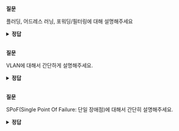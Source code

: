 **질문** 
<!-- 무조건 공백 -->
플러딩, 어드레스 러닝, 포워딩/필터링에 대해 설명해주세요
<!-- 무조건 공백 -->
<details>
<summary><b>정답</b></summary>
<!-- summary 아래 한칸 공백 두어야함 -->
<!-- 무조건 한칸 공백 아래에 두고 정답 입력 -->

- 플러딩
  - 스위치는 부팅하면 네트워크 관련 정보가 아무 것도 없습니다. 이때 스위치는 네트워크 통신을 중재하는 자신의 역할을 하지 못하고 허브처럼 동작합니다. 허브는 패킷이 들어온 포트를 제외하고 모든 포트로 패킷을 전달합니다. 스위치가 허브와 같이 모든 포트로 패킷을 흘리는 동작 방식을 플러딩이라고 합니다. 플러딩 동작은 스위치의 정상적인 동작이지만 이런 동작이 많아지면 스위치가 제 역할을 못하게 됩니다. 패킷이 스위치에 들어오면 해당 패킷 정보의 MAC 주소를 보고 이를 학습해 MAC 주소 테이블을 만든 후 이를 통해 패킷을 전송합니다.

- 어드레스 러닝
  - 스위치가 패킷의 도착지 MAC 주소를 확인하여 원하는 포트로 포워딩하는 스위치의 동작을 정상적으로 수행하려면 MAC 주소 테이블을 만들고 유지해야 합니다. MAC 주소 테이블은 어느 위치(포트)에 어떤 장비(MAC 주소)가 연결되었는지에 대한 정보가 저장되어 있는 임시테이블입니다. 이런 MAC 주소 테이블을 만들고 유지하는 과정을 어드레스 러닝이라고 합니다. 어드레스 러닝은 패킷의 출발지 MAC 주소 정보를 이용합니다. 패킷이 특정 포트에 들어오면 스위치에는 해당 패킷의 출발지 MAC 주소와 포트 번호를 MAC 주소 테이블에 기록합니다.

- 포워딩/필터링
  - 패킷이 스위치에 들어온 경우, 도착지 MAC 주소를 확인하고 자신이 가진 MAC 테이블과 비교해 맞는 정보가 있으면 매치되는 해당 포트로 패킷을 포워딩합니다. 이때 다른 포트로는 해당 패킷을 보내지 않으므로 이 동작을 필터링이라고 합니다. 스위치는 일반적인 유니캐스트에 대해서만 포워딩과 필터링 작업을 수행합니다. BUM 트래픽이라고 부르는 브로드캐스트와 언노운 유니캐스트, 멀티캐스트는 조금 다르게 동작합니다. 어드레스 러닝 과정에 대해 앞에서 알아보았듯이 출발지 MAC 주소로 브로드캐스트나 멀티캐스트 모두 출발지가 사용되지 않으므로 이런 트래픽은 전달이나 필터링 작업을 하지 않고 모두 플러딩합니다. 언노운 유니캐스트도 MAC 주소 테이블에 없는 주소이므로 브로드캐스트와 동일하게 플러딩 동작합니다.
  
</details>

<br>

**질문** 
<!-- 무조건 공백 -->
VLAN에 대해서 간단하게 설명해주세요.
<!-- 무조건 공백 -->
<details>
<summary><b>정답</b></summary>
<!-- summary 아래 한칸 공백 두어야함 -->
<!-- 무조건 한칸 공백 아래에 두고 정답 입력 -->

하나의 물리 스위치에서 여러 개의 네트워크를 사용할 수 있는 가상화 기술입니다.

VLAN 할당 방식에는 포트 기반의 VLAN과 MAC 주소 기반의 VLAN이 있습니다.

포트 기반의 VLAN은 과거 VLAN 도입 초기시점에는 스위치가 고가의 장비였기에 하나의 스위치를 분할해 여러 네트워크에서 사용하는게 VLAN을 적용하는 목적이였습니다.
그리고 이처럼 위치를 논리적으로 분할해 사용하는 목적을 가진 VLAN을 포트 기반 VLAN이라 합니다. 
현재 대부분의 VLAN이 이 포트 기반 VLAN을 말하며 어떤 단말이 접속하던 스위치의 특정 포트에 VLAN을 할당하면 할당된 VLAN에 속하게 됩니다.

MAC 주소 기반의 VLAN은 사용자들의 자리 이동이 많아지면서 나온 VLAN으로
스위치의 고정 포트에 VLAN을 할당하는게 아니라 스위치에 연결되는 단말의 MAC주소를 기반으로 VLAN을 할당합니다. 
단말에 따라 VLAN정보가 바뀔수 있기에 다이나믹 VLAN이라고 합니다.

</details>

<br>

**질문** 
<!-- 무조건 공백 -->
SPoF(Single Point Of Failure: 단일 장애점)에 대해서 간단히 설명해주세요.
<!-- 무조건 공백 -->
<details>
<summary><b>정답</b></summary>
<!-- summary 아래 한칸 공백 두어야함 -->
<!-- 무조건 한칸 공백 아래에 두고 정답 입력 -->

하나의 시스템이나 구성요소에서 고장이 발생했을 때 전체 시스템 작동이 멈추는 요소를 말합니다.
만약,  네트워크를 스위치 하나로 구성했다고 했을때 스위치에 장애가 발생하면 전체 네트워크는 장애가 발생할 것입니다.
</details>
